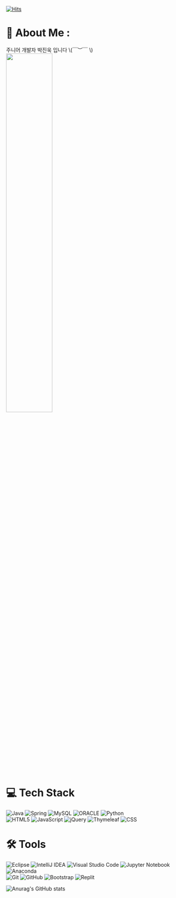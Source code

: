 

[![Hits](https://hits.seeyoufarm.com/api/count/incr/badge.svg?url=https%3A%2F%2Fgithub.com%2Fkkkukkk&count_bg=%23FF8B8B&title_bg=%23B4B4B4&icon=probot.svg&icon_color=%23E7E7E7&title=hits&edge_flat=false)](https://hits.seeyoufarm.com)

# 💫 About Me :
주니어 개발자 박진욱 입니다 \\(￣︶￣ \\) <br>
<img width="50%" src="https://user-images.githubusercontent.com/93972072/177085691-1997e0b1-e843-4647-ae17-52872ad01401.gif"/>

# 💻 Tech Stack

![Java](https://img.shields.io/badge/java-%23ED8B00.svg?style=flat&logo=java&logoColor=white)
![Spring](https://img.shields.io/badge/spring-%236DB33F.svg?style=flat&logo=spring&logoColor=white)
![MySQL](https://img.shields.io/badge/mysql-%2300f.svg?style=flat&logo=mysql&logoColor=white)
![ORACLE](https://img.shields.io/badge/oracle-F80000.svg?style=flat&logo=oracle&logoColor=white)
![Python](https://img.shields.io/badge/python-3670A0?style=flat&logo=python&logoColor=ffdd54)
<br>
![HTML5](https://img.shields.io/badge/html5-%23E34F26.svg?style=flat&logo=html5&logoColor=white) 
![JavaScript](https://img.shields.io/badge/javascript-%23323330.svg?style=flat&logo=javascript&logoColor=%23F7DF1E)
![jQuery](https://img.shields.io/badge/jquery-%230769AD.svg?style=flat&logo=jquery&logoColor=white)
![Thymeleaf](https://img.shields.io/badge/Thymeleaf-%23005C0F.svg?style=flat&logo=Thymeleaf&logoColor=white)
![CSS](https://img.shields.io/badge/css-1572B6.svg?style=flat&logo=css3&logoColor=white)


# 🛠 ️Tools
![Eclipse](https://img.shields.io/badge/Eclipse-FE7A16.svg?style=flat&logo=Eclipse&logoColor=white)
![IntelliJ IDEA](https://img.shields.io/badge/IntelliJIDEA-000000.svg?style=flat&logo=intellij-idea&logoColor=white)
![Visual Studio Code](https://img.shields.io/badge/Visual%20Studio%20Code-0078d7.svg?style=flat&logo=visual-studio-code&logoColor=white)
![Jupyter Notebook](https://img.shields.io/badge/jupyter-%23FA0F00.svg?style=flat&logo=jupyter&logoColor=white)
![Anaconda](https://img.shields.io/badge/Anaconda-%2344A833.svg?style=flat&logo=anaconda&logoColor=white)
<br>
![Git](https://img.shields.io/badge/git-%23F05033.svg?style=flat&logo=git&logoColor=white)
![GitHub](https://img.shields.io/badge/github-%23121011.svg?style=flat&logo=github&logoColor=white)
![Bootstrap](https://img.shields.io/badge/bootstrap-%23563D7C.svg?style=fkat&logo=bootstrap&logoColor=white)
![Replit](https://img.shields.io/badge/Replit-DD1200?style=fkat&logo=Replit&logoColor=white)




![Anurag's GitHub stats](https://github-readme-stats.vercel.app/api?username=kkkukkk&theme=maroongold&show_icons=true)



<!--
**kkkukkk/kkkukkk** is a ✨ _special_ ✨ repository because its `README.md` (this file) appears on your GitHub profile.

Here are some ideas to get you started:

- 🔭 I’m currently working on ...
- 🌱 I’m currently learning ...
- 👯 I’m looking to collaborate on ...
- 🤔 I’m looking for help with ...
- 💬 Ask me about ...
- 📫 How to reach me: ...
- 😄 Pronouns: ...
- ⚡ Fun fact: ...
-->
